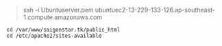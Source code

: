 > ssh -i Ubuntuserver.pem ubuntuec2-13-229-133-126.ap-southeast-1.compute.amazonaws.com

```
cd /var/www/saigonstar.tk/public_html
cd /etc/apache2/sites-available
```
